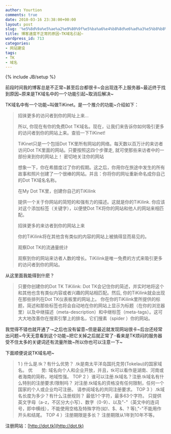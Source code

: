 ```yaml
---
author: Yourtion
comments: true
date: 2010-03-16 23:38:00+00:00
layout: post
slug: '%e5%8d%9a%e5%ae%a2%e9%80%9f%e5%ba%a6%e4%b8%8d%e6%ad%a3%e5%b8%b8%e7%9a%84%e5%8e%9f%e5%9b%a0tk%e5%9f%9f%e5%90%8d%e5%bc%95%e8%b5%b7'
title: 博客速度不正常的原因~TK域名引起~
wordpress_id: 713
categories:
- 网站建设
tags:
- TK
- 域名
---
```

{% include JB/setup %}

前段时间我的博客总是不正常~甚至后台都很卡~会出现连不上服务器~最近终于找到原因~原来是TK域名中的一个功能引起~取消后解决~

TK域名中有一个功能~叫做TiKinet。是一个推介的功能~介绍如下：


<blockquote>招徕更多的访问者到你的网址上来...

所以, 你现在有你的免费Dot TK域名。现在，让我们来告诉你如何吸引更多的访问者到你的网站上来。查验一下TiKinet!

TiKinet只是一个包括Dot TK里所有网站的网络。每天数以百万计的来访者访问Dot TK里面的网站。只要按照这四个步骤走, 就可使那些来访者中的一部份来到你的网站上！
密切地关注你的网站

想象一下，你在希腊度过了你的假期。这之后，你用你在旅途中发生的所有故事和照片创建了一个很棒的网站。并且：你将你的网址重新命名成你自己的Dot TK域名名称。

在My Dot TK里，创建你自己的TiKilink

提供一个关于你网站的简短的和强有力的描述。这就是你的TiKilink. 你应该对这个添加标签（关键字），以便使Dot TK将你的网站和他人的网站来相匹配。

招徕更多的来访者到你的网站上来

你的TiKilink将在其他含有类似的内容的网站上被搞得显而易见的。

观察Dot TK的流通量统计

观察到你的网站来访者人数的增长。TiKilink是唯一免费的方式来吸引更多的访问者到你的网站。</blockquote>


从这里面我能得到什麽？


<blockquote>只要你创建你的Dot TK TiKilink:
Dot TK会记住你的简述，并实时地将这个和其他也含有类似内容或者兴趣的网站相匹配。然后, 你的TiKilink就会出现在那些排列在Dot TK仪表板里的网站上。
你在你的TiKilink里所提供的标题，简述和那些标签也将会自动地在你的网站上显示为标题（在你的浏览器里）以及中继描述（meta-description）和中继标签（meta-tags）。这可大大地改善你在搜索引擎上的排名，它们搜素（spider ）你的网站。</blockquote>


我觉得不错也就开通了·~之后也没有留意~但是最近就发现网站很卡~后台还经常出问题~今天无意看到这个功能~把它关掉之后就正常了··看来是TK烦闷的服务器受不住太多的关键词还有流量所致~所以你也可以注意一下~

下面顺便说说TK域名吧~


<blockquote>1 ) 什么是.tk？有什么优势？
.tk是南太平洋岛国托克劳(Tokelau)的国家域名。
优　　势:
域名向个人和企业开放，并且，tk可以看作是湖南、河南或者海南的简称，地域性强。
TOP
2 ）谁可以注册.tk域名？注册.tk域名有什么特别的注册要求/限制吗？
对注册.tk域名的资格没有任何限制，任何一个国家的个人或企业均可注册。
请参阅域名的共同注册要求。
TOP
3 ）.tk域名长度为多少？有什么注册规则？
最低1个字符，最多63个字符。
只提供英文字母（a-z，不区分大小写）、数字（0-9）、以及"-"（英文中的连词号，即中横线），不能使用空格及特殊字符(如!、$、&、? 等),"-"不能用作开头和结尾。
TOP
4 ）注册期限是多长？
注册期限从1年到10年不等。</blockquote>


注册网站：[http://dot.tk](http://dot.tk)
